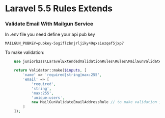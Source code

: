# Laravel 5.5 Rules Extends

### Validate Email With Mailgun Service

In .env file you need define your api pub key
```env
MAILGUN_PUBKEY=pubkey-5ogiflzbnjrljiky49qxsiozqef5jxp7
```

To make validation:
```php
    use juniorb2ss\LaravelExtendedValidationRules\Rules\MailGunValidateEmailAddressRule;

    return Validator::make($inputs, [
        'name' => 'required|string|max:255',
        'email' => [
            'required',
            'string',
            'max:255',
            'unique:users',
            new MailGunValidateEmailAddressRule // to make validation in mailgun service
        ]
    ]);

```